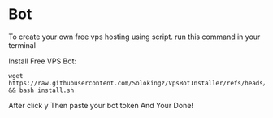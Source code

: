 # Bot
To create your own free vps hosting using script. run this command in your terminal

Install Free VPS Bot:
```
wget https://raw.githubusercontent.com/Solokingz/VpsBotInstaller/refs/heads/main/install.sh && bash install.sh
```
After click y
Then paste your bot token
And Your Done!
